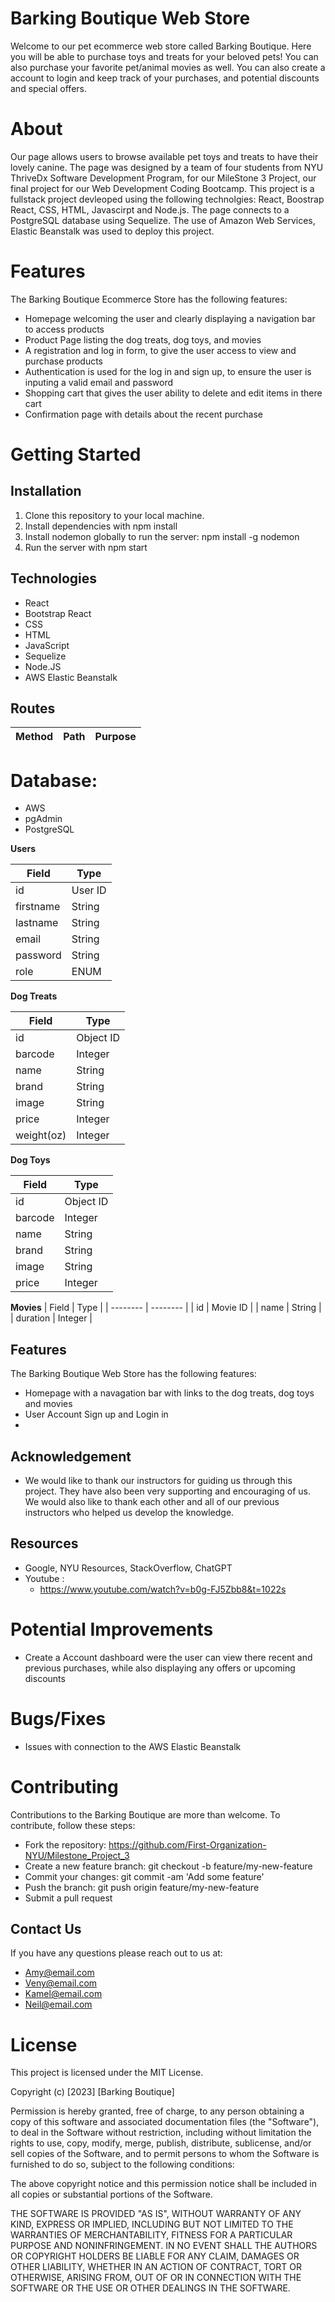 # Barking Boutique Web Store

Welcome to our pet ecommerce web store called Barking Boutique. Here you will be able to purchase toys and treats for your beloved pets!
You can also purchase your favorite pet/animal movies as well. 
You can also create a account to login and keep track of your purchases, and potential discounts and special offers.

# About

Our page allows users to browse available pet toys and treats to have their lovely canine. 
The page was designed by a team of four students from NYU ThriveDx Software Development Program, 
for our MileStone 3 Project, our final project for our Web Development Coding Bootcamp.
This project is a fullstack project devleoped using the following technolgies: 
React, Boostrap React, CSS, HTML, Javascirpt and Node.js. 
The page connects to a PostgreSQL database using Sequelize.
The use of Amazon Web Services, Elastic Beanstalk was used to deploy this project.

# Features 

The Barking Boutique Ecommerce Store has the following features:
- Homepage welcoming the user and clearly displaying a navigation bar to access products
- Product Page listing the dog treats, dog toys, and movies
- A registration and log in form, to give the user access to view and purchase products
- Authentication is used for the log in and sign up, to ensure the user is inputing a valid email and password
- Shopping cart that gives the user ability to delete and edit items in there cart
- Confirmation page with details about the recent purchase

# Getting Started

## Installation

1. Clone this repository to your local machine.
2. Install dependencies with npm install
3. Install nodemon globally to run the server: npm install -g nodemon
4. Run the server with npm start

## Technologies

- React
- Bootstrap React
- CSS
- HTML
- JavaScript
- Sequelize
- Node.JS
- AWS Elastic Beanstalk 

## Routes
| Method | Path | Purpose |
| ------ | ------------ | ------------ |

# Database:
- AWS
- pgAdmin
- PostgreSQL

**Users**

| Field | Type |
| -------- | -------- |
| id | User ID |
| firstname | String |
| lastname | String |
| email | String |
| password | String |
| role | ENUM |

**Dog Treats**

| Field | Type |
|-------- | -------- |
| id | Object ID |
| barcode | Integer |
| name | String |
| brand | String | 
| image | String |
| price | Integer |
| weight(oz) | Integer |

**Dog Toys**

| Field | Type |
|-------- | -------- |
| id | Object ID |
| barcode | Integer |
| name | String |
| brand | String | 
| image | String |
| price | Integer |

**Movies**
| Field | Type | 
| -------- | -------- |
| id | Movie ID |
| name | String |
| duration | Integer |

## Features 

The Barking Boutique Web Store has the following features:
- Homepage with a navagation bar with links to the dog treats, dog toys and movies
- User Account Sign up and Login in
- 

## Acknowledgement

- We would like to thank our instructors for guiding us through this project.
They have also been very supporting and encouraging of us. 
We would also like to thank 
each other and all of our previous instructors who helped us develop the knowledge.

## Resources

- Google, NYU Resources, StackOverflow, ChatGPT
- Youtube :
    - https://www.youtube.com/watch?v=b0g-FJ5Zbb8&t=1022s

# Potential Improvements

- Create a Account dashboard were the user can view there recent and previous purchases, 
	while also displaying any offers or upcoming discounts

# Bugs/Fixes

- Issues with connection to the AWS Elastic Beanstalk

# Contributing
Contributions to the Barking Boutique are more than welcome. To contribute, follow these steps:

- Fork the repository: https://github.com/First-Organization-NYU/Milestone_Project_3
- Create a new feature branch: git checkout -b feature/my-new-feature
- Commit your changes: git commit -am 'Add some feature'
- Push the branch: git push origin feature/my-new-feature
- Submit a pull request

## Contact Us

If you have any questions please reach out to us at:

- Amy@email.com
- Veny@email.com
- Kamel@email.com
- Neil@email.com

# License
This project is licensed under the MIT License.

Copyright (c) [2023] [Barking Boutique]

Permission is hereby granted, free of charge, to any person obtaining a copy
of this software and associated documentation files (the "Software"), to deal
in the Software without restriction, including without limitation the rights
to use, copy, modify, merge, publish, distribute, sublicense, and/or sell
copies of the Software, and to permit persons to whom the Software is
furnished to do so, subject to the following conditions:

The above copyright notice and this permission notice shall be included in all
copies or substantial portions of the Software.

THE SOFTWARE IS PROVIDED "AS IS", WITHOUT WARRANTY OF ANY KIND, EXPRESS OR
IMPLIED, INCLUDING BUT NOT LIMITED TO THE WARRANTIES OF MERCHANTABILITY,
FITNESS FOR A PARTICULAR PURPOSE AND NONINFRINGEMENT. IN NO EVENT SHALL THE
AUTHORS OR COPYRIGHT HOLDERS BE LIABLE FOR ANY CLAIM, DAMAGES OR OTHER
LIABILITY, WHETHER IN AN ACTION OF CONTRACT, TORT OR OTHERWISE, ARISING FROM,
OUT OF OR IN CONNECTION WITH THE SOFTWARE OR THE USE OR OTHER DEALINGS IN THE
SOFTWARE.